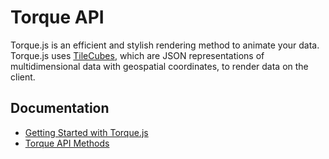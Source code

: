 # Torque API

Torque.js is an efficient and stylish rendering method to animate your data. Torque.js uses [TileCubes](http://wiki.osgeo.org/wiki/Tile_Map_Service_Specification), which are JSON representations of multidimensional data with geospatial coordinates, to render data on the client.

## Documentation

* [Getting Started with Torque.js](getting_started.md)
* [Torque API Methods](torque_api.md)
